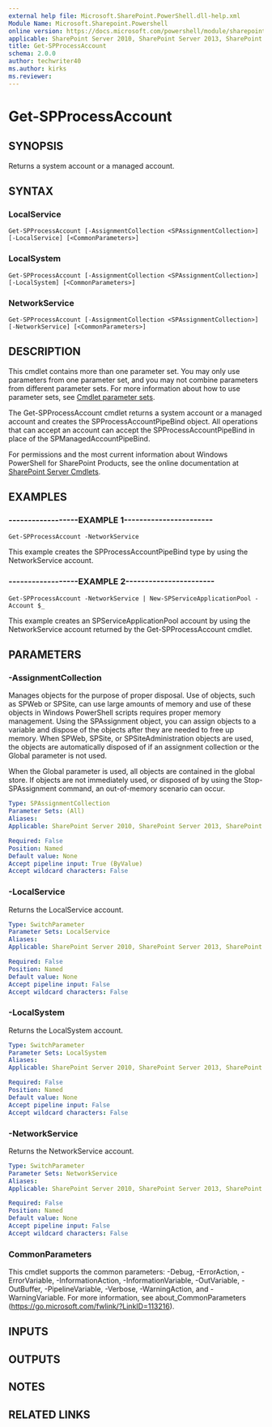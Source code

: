 ```yaml
---
external help file: Microsoft.SharePoint.PowerShell.dll-help.xml
Module Name: Microsoft.Sharepoint.Powershell
online version: https://docs.microsoft.com/powershell/module/sharepoint-server/get-spprocessaccount
applicable: SharePoint Server 2010, SharePoint Server 2013, SharePoint Server 2016, SharePoint Server 2019
title: Get-SPProcessAccount
schema: 2.0.0
author: techwriter40
ms.author: kirks
ms.reviewer:
---
```


# Get-SPProcessAccount

## SYNOPSIS

Returns a system account or a managed account.



## SYNTAX

### LocalService
```
Get-SPProcessAccount [-AssignmentCollection <SPAssignmentCollection>] [-LocalService] [<CommonParameters>]
```

### LocalSystem
```
Get-SPProcessAccount [-AssignmentCollection <SPAssignmentCollection>] [-LocalSystem] [<CommonParameters>]
```

### NetworkService
```
Get-SPProcessAccount [-AssignmentCollection <SPAssignmentCollection>] [-NetworkService] [<CommonParameters>]
```

## DESCRIPTION
This cmdlet contains more than one parameter set.
You may only use parameters from one parameter set, and you may not combine parameters from different parameter sets.
For more information about how to use parameter sets, see [Cmdlet parameter sets](https://docs.microsoft.com/powershell/scripting/developer/cmdlet/cmdlet-parameter-sets).

The Get-SPProcessAccount cmdlet returns a system account or a managed account and creates the SPProcessAccountPipeBind object.
All operations that can accept an account can accept the SPProcessAccountPipeBind in place of the SPManagedAccountPipeBind.

For permissions and the most current information about Windows PowerShell for SharePoint Products, see the online documentation at [SharePoint Server Cmdlets](https://docs.microsoft.com/powershell/sharepoint/sharepoint-server/sharepoint-server-cmdlets).

## EXAMPLES

### ------------------EXAMPLE 1----------------------- 
```
Get-SPProcessAccount -NetworkService
```

This example creates the SPProcessAccountPipeBind type by using the NetworkService account.

### ------------------EXAMPLE 2----------------------- 
```
Get-SPProcessAccount -NetworkService | New-SPServiceApplicationPool -Account $_
```

This example creates an SPServiceApplicationPool account by using the NetworkService account returned by the Get-SPProcessAccount cmdlet.

## PARAMETERS

### -AssignmentCollection
Manages objects for the purpose of proper disposal.
Use of objects, such as SPWeb or SPSite, can use large amounts of memory and use of these objects in Windows PowerShell scripts requires proper memory management.
Using the SPAssignment object, you can assign objects to a variable and dispose of the objects after they are needed to free up memory.
When SPWeb, SPSite, or SPSiteAdministration objects are used, the objects are automatically disposed of if an assignment collection or the Global parameter is not used.

When the Global parameter is used, all objects are contained in the global store.
If objects are not immediately used, or disposed of by using the Stop-SPAssignment command, an out-of-memory scenario can occur.

```yaml
Type: SPAssignmentCollection
Parameter Sets: (All)
Aliases: 
Applicable: SharePoint Server 2010, SharePoint Server 2013, SharePoint Server 2016, SharePoint Server 2019

Required: False
Position: Named
Default value: None
Accept pipeline input: True (ByValue)
Accept wildcard characters: False
```

### -LocalService
Returns the LocalService account.

```yaml
Type: SwitchParameter
Parameter Sets: LocalService
Aliases: 
Applicable: SharePoint Server 2010, SharePoint Server 2013, SharePoint Server 2016, SharePoint Server 2019

Required: False
Position: Named
Default value: None
Accept pipeline input: False
Accept wildcard characters: False
```

### -LocalSystem
Returns the LocalSystem account.

```yaml
Type: SwitchParameter
Parameter Sets: LocalSystem
Aliases: 
Applicable: SharePoint Server 2010, SharePoint Server 2013, SharePoint Server 2016, SharePoint Server 2019

Required: False
Position: Named
Default value: None
Accept pipeline input: False
Accept wildcard characters: False
```

### -NetworkService
Returns the NetworkService account.

```yaml
Type: SwitchParameter
Parameter Sets: NetworkService
Aliases: 
Applicable: SharePoint Server 2010, SharePoint Server 2013, SharePoint Server 2016, SharePoint Server 2019

Required: False
Position: Named
Default value: None
Accept pipeline input: False
Accept wildcard characters: False
```

### CommonParameters
This cmdlet supports the common parameters: -Debug, -ErrorAction, -ErrorVariable, -InformationAction, -InformationVariable, -OutVariable, -OutBuffer, -PipelineVariable, -Verbose, -WarningAction, and -WarningVariable. For more information, see about_CommonParameters (https://go.microsoft.com/fwlink/?LinkID=113216).

## INPUTS

## OUTPUTS

## NOTES

## RELATED LINKS

